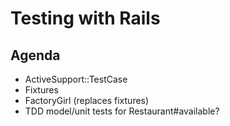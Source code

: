 # Testing with Rails

## Agenda

* ActiveSupport::TestCase
* Fixtures
* FactoryGirl (replaces fixtures)
* TDD model/unit tests for Restaurant#available?
